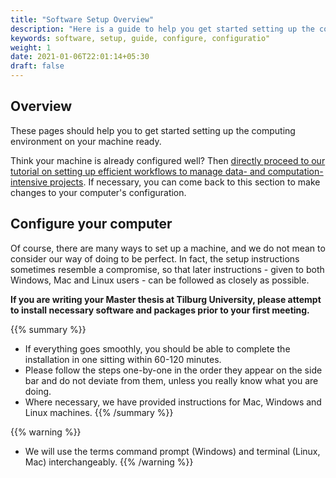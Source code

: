 ```yaml
---
title: "Software Setup Overview"
description: "Here is a guide to help you get started setting up the computing environment on your machine ready."
keywords: software, setup, guide, configure, configuratio"
weight: 1
date: 2021-01-06T22:01:14+05:30
draft: false
---
```


## Overview
These pages should help you to get started setting up the computing environment on your machine ready.

Think your machine is already configured well? Then [directly proceed to our tutorial on setting up efficient workflows to manage data- and computation-intensive projects](/topics/project-management/principles-of-project-setup-and-workflow-management/project-setup-overview). If necessary, you can come back to this section to make changes to your computer's configuration.

## Configure your computer
Of course, there are many ways to set up a machine, and we do not mean to consider our way of doing to be perfect. In fact, the setup instructions sometimes resemble a compromise, so that later instructions - given to both Windows, Mac and Linux users - can be followed as closely as possible.

**If you are writing your Master thesis at Tilburg University, please attempt to install necessary software and packages prior to your first meeting.**

{{% summary %}}
* If everything goes smoothly, you should be able to complete the installation in one sitting within 60-120 minutes.
* Please follow the steps one-by-one in the order they appear on the side bar and do not deviate from them, unless you really know what you are doing.
* Where necessary, we have provided instructions for Mac, Windows and Linux machines.
{{% /summary %}}

{{% warning %}}
* We will use the terms command prompt (Windows) and terminal (Linux, Mac) interchangeably.
{{% /warning %}}
<!-- "Installation Help" -->
<!--     Please try and install all the software before the course begins. -->
<!--     If you are struggling we are able to help - but we expect you have tried to work through the guide yourself. -->
<!--     Details of the Installation help session are found below: -->

<!--     * When: Friday, August 25th, 9.30am - 12.30am -->
<!--     * Where: SOF-E-09 -->
